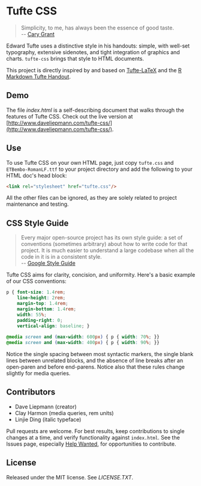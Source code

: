Tufte CSS
=========
>Simplicity, to me, has always been the essence of good taste. <br/>
> -- [Cary Grant](http://www.gq.com/style/wear-it-now/201304/cary-grant-on-style?printable=true)

Edward Tufte uses a distinctive style in his handouts: simple, with well-set
typography, extensive sidenotes, and tight integration of graphics and
charts. `tufte-css` brings that style to HTML documents.

This project is directly inspired by and
based on [Tufte-LaTeX](https://tufte-latex.github.io/tufte-latex/) and the
[R Markdown Tufte Handout](http://rmarkdown.rstudio.com/examples/tufte-handout.pdf).

Demo
-
The file *index.html* is a self-describing document that walks through
the features of Tufte CSS. Check out the live version at
[http://www.daveliepmann.com/tufte-css/](http://www.daveliepmann.com/tufte-css/).

Use
-
To use Tufte CSS on your own HTML page, just copy `tufte.css`
and `ETBembo-RomanLF.ttf` to your project directory and add the
following to your HTML doc's head block:

```html
<link rel="stylesheet" href="tufte.css"/>
```

All the other files can be ignored, as they are solely related to
project maintenance and testing.

CSS Style Guide
-
>Every major open-source project has its own style guide: a set of
>conventions (sometimes arbitrary) about how to write code for that
>project. It is much easier to understand a large codebase when all the
>code in it is in a consistent style. <br/>
> -- [Google Style Guide](https://code.google.com/p/google-styleguide/)

Tufte CSS aims for clarity, concision, and uniformity. Here's a basic
example of our CSS conventions:

```css
p { font-size: 1.4rem;
    line-height: 2rem;
    margin-top: 1.4rem;
    margin-bottom: 1.4rem;
    width: 55%;
    padding-right: 0;
    vertical-align: baseline; }
    
@media screen and (max-width: 600px) { p { width: 70%; }}
@media screen and (max-width: 400px) { p { width: 90%; }}
```

Notice the single spacing between most syntactic markers, the single
blank lines between unrelated blocks, and the absence of line breaks
after an open-paren and before end-parens. Notice also that these
rules change slightly for media queries.

Contributors
-
 - Dave Liepmann (creator)
 - Clay Harmon (media queries, rem units)
 - Linjie Ding (italic typeface)

Pull requests are welcome. For best results, keep contributions to
single changes at a time, and verify functionality against
`index.html`. See the Issues page, especially [Help Wanted](https://github.com/daveliepmann/tufte-css/labels/help%20wanted), for
opportunities to contribute.

License
-
Released under the MIT license. See *LICENSE.TXT*.
